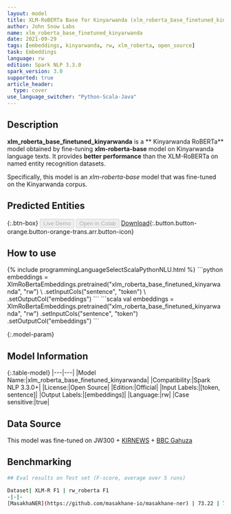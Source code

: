 ```yaml
---
layout: model
title: XLM-RoBERTa Base for Kinyarwanda (xlm_roberta_base_finetuned_kinyarwanda)
author: John Snow Labs
name: xlm_roberta_base_finetuned_kinyarwanda
date: 2021-09-29
tags: [embeddings, kinyarwanda, rw, xlm_roberta, open_source]
task: Embeddings
language: rw
edition: Spark NLP 3.3.0
spark_version: 3.0
supported: true
article_header:
  type: cover
use_language_switcher: "Python-Scala-Java"
---
```


## Description

**xlm_roberta_base_finetuned_kinyarwanda** is a ** Kinyarwanda RoBERTa** model obtained by fine-tuning **xlm-roberta-base** model on Kinyarwanda language texts. It provides **better performance** than the XLM-RoBERTa on named entity recognition datasets.
  
Specifically, this model is an *xlm-roberta-base* model that was fine-tuned on the Kinyarwanda corpus.

## Predicted Entities



{:.btn-box}
<button class="button button-orange" disabled>Live Demo</button>
<button class="button button-orange" disabled>Open in Colab</button>
[Download](https://s3.amazonaws.com/auxdata.johnsnowlabs.com/public/models/xlm_roberta_base_finetuned_kinyarwanda_rw_3.3.0_3.0_1632913275913.zip){:.button.button-orange.button-orange-trans.arr.button-icon}

## How to use



<div class="tabs-box" markdown="1">
{% include programmingLanguageSelectScalaPythonNLU.html %}
```python
embeddings = XlmRoBertaEmbeddings.pretrained("xlm_roberta_base_finetuned_kinyarwanda", "rw") \
      .setInputCols("sentence", "token") \
      .setOutputCol("embeddings")
```
```scala
val embeddings = XlmRoBertaEmbeddings.pretrained("xlm_roberta_base_finetuned_kinyarwanda", "rw")
      .setInputCols("sentence", "token")
      .setOutputCol("embeddings")
```
</div>

{:.model-param}
## Model Information

{:.table-model}
|---|---|
|Model Name:|xlm_roberta_base_finetuned_kinyarwanda|
|Compatibility:|Spark NLP 3.3.0+|
|License:|Open Source|
|Edition:|Official|
|Input Labels:|[token, sentence]|
|Output Labels:|[embeddings]|
|Language:|rw|
|Case sensitive:|true|

## Data Source

This model was fine-tuned on JW300 + [KIRNEWS](https://github.com/Andrews2017/KINNEWS-and-KIRNEWS-Corpus) + [BBC Gahuza](https://www.bbc.com/gahuza)

## Benchmarking

```bash
## Eval results on Test set (F-score, average over 5 runs)

Dataset| XLM-R F1 | rw_roberta F1
-|-|-
[MasakhaNER](https://github.com/masakhane-io/masakhane-ner) | 73.22 | 77.76

```
